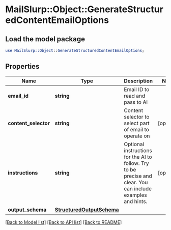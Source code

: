 # MailSlurp::Object::GenerateStructuredContentEmailOptions

## Load the model package
```perl
use MailSlurp::Object::GenerateStructuredContentEmailOptions;
```

## Properties
Name | Type | Description | Notes
------------ | ------------- | ------------- | -------------
**email_id** | **string** | Email ID to read and pass to AI | 
**content_selector** | **string** | Content selector to select part of email to operate on | [optional] 
**instructions** | **string** | Optional instructions for the AI to follow. Try to be precise and clear. You can include examples and hints. | [optional] 
**output_schema** | [**StructuredOutputSchema**](StructuredOutputSchema) |  | 

[[Back to Model list]](../README#documentation-for-models) [[Back to API list]](../README#documentation-for-api-endpoints) [[Back to README]](../README)



